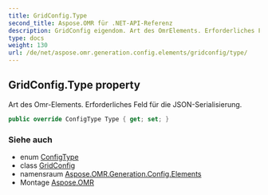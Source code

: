 ```yaml
---
title: GridConfig.Type
second_title: Aspose.OMR für .NET-API-Referenz
description: GridConfig eigendom. Art des OmrElements. Erforderliches Feld für die JSONSerialisierung.
type: docs
weight: 130
url: /de/net/aspose.omr.generation.config.elements/gridconfig/type/
---
```

## GridConfig.Type property

Art des Omr-Elements. Erforderliches Feld für die JSON-Serialisierung.

```csharp
public override ConfigType Type { get; set; }
```

### Siehe auch

* enum [ConfigType](../../../aspose.omr.generation.config.enums/configtype/)
* class [GridConfig](../)
* namensraum [Aspose.OMR.Generation.Config.Elements](../../gridconfig/)
* Montage [Aspose.OMR](../../../)


